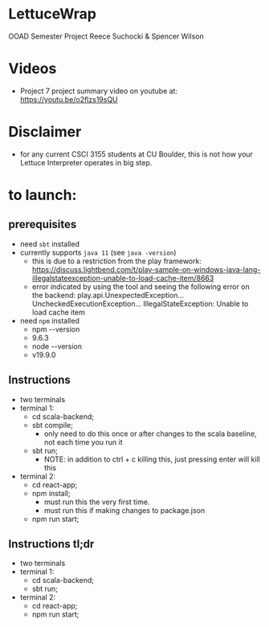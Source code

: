 # LettuceWrap
OOAD Semester Project
Reece Suchocki & Spencer Wilson


# Videos
* Project 7 project summary video on youtube at: https://youtu.be/o2flzs19sQU


# Disclaimer
* for any current CSCI 3155 students at CU Boulder, this is not how your Lettuce Interpreter operates in big step.


# to launch:
## prerequisites
* need `sbt` installed
* currently supports `java 11` (see `java -version`)
    * this is due to a restriction from the play framework: https://discuss.lightbend.com/t/play-sample-on-windows-java-lang-illegalstateexception-unable-to-load-cache-item/8663
    * error indicated by using the tool and seeing the following error on the backend: play.api.UnexpectedException... UncheckedExecutionException... IllegalStateException: Unable to load cache item
* need `npm` installed
    * npm --version
    * 9.6.3
    * node --version
    * v19.9.0

## Instructions
* two terminals
* terminal 1:
    * cd scala-backend;
    * sbt compile;
        * only need to do this once or after changes to the scala baseline, not each time you run it
    * sbt run;
        * NOTE: in addition to ctrl + c killing this, just pressing enter will kill this
* terminal 2:
    * cd react-app;
    * npm install;
        * must run this the very first time.
        * must run this if making changes to package.json
    * npm run start;

## Instructions tl;dr
* two terminals
* terminal 1:
    * cd scala-backend;
    * sbt run;
* terminal 2:
    * cd react-app;
    * npm run start;
